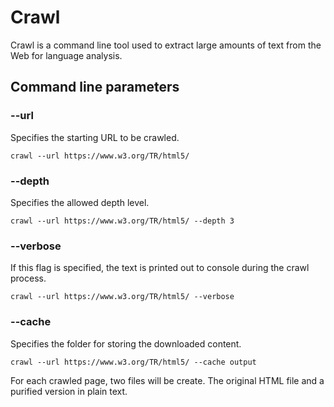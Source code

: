 # Crawl

Crawl is a command line tool used to extract large amounts of text from the Web for language analysis.

## Command line parameters

### --url <string>

Specifies the starting URL to be crawled.

```
crawl --url https://www.w3.org/TR/html5/
```

### --depth <int>

Specifies the allowed depth level.

```
crawl --url https://www.w3.org/TR/html5/ --depth 3
```

### --verbose

If this flag is specified, the text is printed out to console during the crawl process.

```
crawl --url https://www.w3.org/TR/html5/ --verbose
```

### --cache <path>

Specifies the folder for storing the downloaded content.

```
crawl --url https://www.w3.org/TR/html5/ --cache output
```

For each crawled page, two files will be create. The original HTML file and a purified version in plain text.